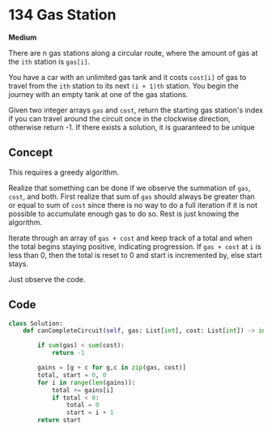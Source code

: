 # 134 Gas Station

**Medium**

There are n gas stations along a circular route, where the amount of gas at the `ith` station is `gas[i]`.

You have a car with an unlimited gas tank and it costs `cost[i]` of gas to travel from the `ith` station to its next `(i + 1)th` station. You begin the journey with an empty tank at one of the gas stations.

Given two integer arrays `gas` and `cost`, return the starting gas station's index if you can travel around the circuit once in the clockwise direction, otherwise return -1. If there exists a solution, it is guaranteed to be unique

## Concept

This requires a greedy algorithm.

Realize that something can be done if we observe the summation of `gas`, `cost`, and both. First realize that sum of `gas` should always be greater than or equal to sum of `cost` since there is no way to do a full iteration if it is not possible to accumulate enough gas to do so. Rest is just knowing the algorithm.

Iterate through an array of `gas + cost` and keep track of a total and when the total begins staying positive, indicating progression. If `gas + cost` at `i` is less than 0, then the total is reset to 0 and start is incremented by, else start stays.

Just observe the code.

## Code

```python
class Solution:
    def canCompleteCircuit(self, gas: List[int], cost: List[int]) -> int:

        if sum(gas) < sum(cost):
            return -1

        gains = [g + c for g,c in zip(gas, cost)]
        total, start = 0, 0
        for i in range(len(gains)):
            total += gains[i]
            if total < 0:
                total = 0
                start = i + 1
        return start
```
